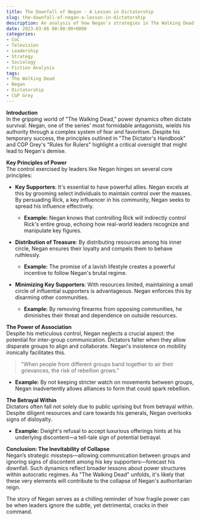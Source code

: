 ```yaml
---
title: The Downfall of Negan - A Lesson in Dictatorship
slug: the-downfall-of-negan-a-lesson-in-dictatorship
description: An analysis of how Negan's strategies in The Walking Dead could lead to his own downfall — insights from "The Rules for Rulers" and "The Dictator's Handbook."
date: 2023-03-06 00:00:00+0000
categories:
- CoC
- Television
- Leadership
- Strategy
- Sociology
- Fiction Analysis
tags:
- The Walking Dead
- Negan
- Dictatorship
- CGP Grey
---
```


**Introduction**  
In the gripping world of "The Walking Dead," power dynamics often dictate survival. Negan, one of the series' most formidable antagonists, wields his authority through a complex system of fear and favoritism. Despite his temporary success, the principles outlined in "The Dictator's Handbook" and CGP Grey's "Rules for Rulers" highlight a critical oversight that might lead to Negan's demise.

**Key Principles of Power**  
The control exercised by leaders like Negan hinges on several core principles:

- **Key Supporters**: It's essential to have powerful allies. Negan excels at this by grooming select individuals to maintain control over the masses. By persuading Rick, a key influencer in his community, Negan seeks to spread his influence effectively.
  - **Example:** Negan knows that controlling Rick will indirectly control Rick's entire group, echoing how real-world leaders recognize and manipulate key figures.

- **Distribution of Treasure**: By distributing resources among his inner circle, Negan ensures their loyalty and compels them to behave ruthlessly.
  - **Example:** The promise of a lavish lifestyle creates a powerful incentive to follow Negan's brutal regime.

- **Minimizing Key Supporters**: With resources limited, maintaining a small circle of influential supporters is advantageous. Negan enforces this by disarming other communities.
  - **Example:** By removing firearms from opposing communities, he diminishes their threat and dependence on outside resources.

**The Power of Association**  
Despite his meticulous control, Negan neglects a crucial aspect: the potential for inter-group communication. Dictators falter when they allow disparate groups to align and collaborate. Negan's insistence on mobility ironically facilitates this.

> "When people from different groups band together to air their grievances, the risk of rebellion grows."

- **Example:** By not keeping stricter watch on movements between groups, Negan inadvertently allows alliances to form that could spark rebellion.

**The Betrayal Within**  
Dictators often fall not solely due to public uprising but from betrayal within. Despite diligent resources and care towards his generals, Negan overlooks signs of disloyalty.

- **Example:** Dwight's refusal to accept luxurious offerings hints at his underlying discontent—a tell-tale sign of potential betrayal.

**Conclusion: The Inevitability of Collapse**  
Negan’s strategic missteps—allowing communication between groups and ignoring signs of discontent among his key supporters—forecast his downfall. Such dynamics reflect broader lessons about power structures within autocratic regimes. As "The Walking Dead" unfolds, it's likely that these very elements will contribute to the collapse of Negan's authoritarian reign.

The story of Negan serves as a chilling reminder of how fragile power can be when leaders ignore the subtle, yet detrimental, cracks in their command.
